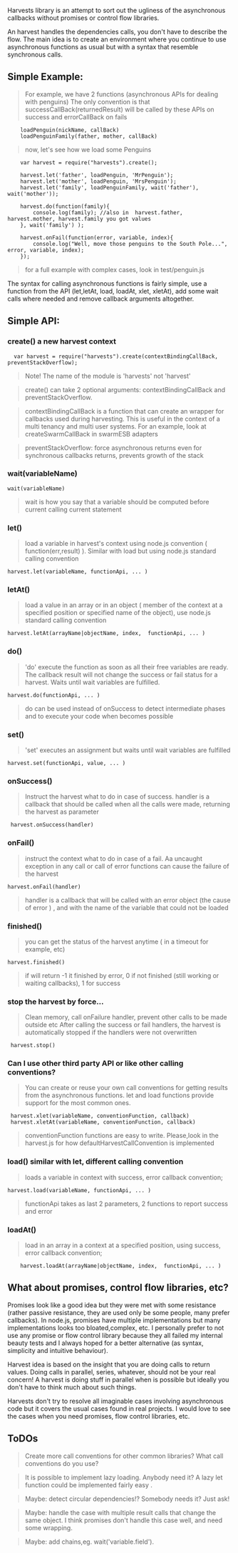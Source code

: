 Harvests library is an attempt to sort out the ugliness of the asynchronous callbacks without promises or control flow libraries.

An harvest handles the dependencies calls, you don't have to describe the flow. The main idea is to create an environment where you continue to use asynchronous functions as usual but with a syntax that resemble synchronous calls.

## Simple Example:

> For example, we have 2 functions (asynchronous APIs for dealing with penguins)
> The only convention is that successCallBack(returnedResult) will be called by these APIs on success and errorCallBack on fails

        loadPenguin(nickName, callBack)
        loadPenguinFamily(father, mother, callBack)

> now, let's see how we load some Penguins

        var harvest = require("harvests").create();

        harvest.let('father', loadPenguin, 'MrPenguin');
        harvest.let('mother', loadPenguin, 'MrsPenguin');
        harvest.let('family', loadPenguinFamily, wait('father'), wait('mother'));

        harvest.do(function(family){
            console.log(family); //also in  harvest.father, harvest.mother, harvest.family you got values
        }, wait('family') );

        harvest.onFail(function(error, variable, index){
            console.log("Well, move those penguins to the South Pole...", error, variable, index);
        });

> for a full example with complex cases, look in test/penguin.js


The syntax for calling asynchronous functions is fairly simple, use a function from the API (let,letAt, load, loadAt, xlet, xletAt), add some wait calls where needed and remove callback arguments altogether.


##  Simple API:

### create() a new harvest context

      var harvest = require("harvests").create(contextBindingCallBack, preventStackOverflow);

>Note! The name of the module is 'harvests' not 'harvest'

> create() can take 2 optional arguments: contextBindingCallBack and preventStackOverflow.

>contextBindingCallBack is a function that can create an wrapper for callbacks used during harvesting. This is useful in the context of a multi tenancy and multi user systems. For an example, look at createSwarmCallBack in swarmESB adapters

> preventStackOverflow: force asynchronous returns even for synchronous callbacks returns, prevents growth of the stack


### wait(variableName)

    wait(variableName)

> wait is how you say that a variable should be computed before current calling current statement

### let()

> load a variable in harvest's context using node.js convention ( function(err,result) ). Similar with load but using node.js standard calling convention

    harvest.let(variableName, functionApi, ... )

### letAt()

 > load a value in an array or in an object ( member of the context at a specified position or specified name of the object), use node.js standard calling convention

    harvest.letAt(arrayName|objectName, index,  functionApi, ... )



### do()

> 'do' execute the function as soon as all their free variables are ready. The callback result will not change the success or fail status for a harvest. Waits until wait variables are fulfilled.

    harvest.do(functionApi, ... )

> do can be used instead of onSuccess to detect intermediate phases and to execute your code when becomes possible

### set()

> 'set' executes an assignment but waits until wait variables are fulfilled

    harvest.set(functionApi, value, ... )


### onSuccess()

> Instruct the harvest what to do in case of success.   handler is a callback that should be called when all the calls were made, returning the harvest as parameter

     harvest.onSuccess(handler)

### onFail()

>instruct the context what to do in case of a fail. Aa uncaught exception in any call or call of error functions can cause the failure of the harvest

    harvest.onFail(handler)

>handler is a callback that will be called with an error object (the cause of error ) , and with the name of the variable that could not be loaded


### finished() 

>you can get the status of the harvest anytime ( in a timeout for example, etc)

    harvest.finished()

>if will return -1 it finished by error, 0 if not finished (still working or waiting callbacks), 1 for success

### stop the harvest by force...

>Clean memory, call onFailure handler, prevent other calls to be made outside etc
>After calling the success or fail handlers, the harvest is automatically stopped if the handlers were not overwritten

     harvest.stop()

### Can I use other third party API or like other calling conventions?

>You can create or reuse your own call conventions for getting results from the asynchronous functions. let and load functions provide support for the most common ones.

     harvest.xlet(variableName, conventionFunction, callback)
     harvest.xletAt(variableName, conventionFunction, callback)

> conventionFunction functions are easy to write. Please,look in the harvest.js for how defaultHarvestCallConvention is implemented


### load()  similar with let, different calling convention

> loads a variable in context with success, error callback convention;

    harvest.load(variableName, functionApi, ... )

> functionApi takes as last 2 parameters, 2 functions to report success and error

### loadAt()

> load in an array in a context at a specified position, using success, error callback convention;

        harvest.loadAt(arrayName|objectName, index,  functionApi, ... )


## What about promises, control flow libraries, etc?

Promises look like a good idea but they were met with some resistance (rather passive resistance, they are used only be some people, many prefer callbacks). In node.js, promises have multiple implementations but many implementations looks too bloated,complex, etc.
I personally prefer to not use any promise or flow control library because they all failed my internal beauty tests and I always hoped for a better alternative (as syntax, simplicity and intuitive behaviour).

Harvest idea is based on the insight that you are doing calls to return values. Doing calls in parallel, series, whatever, should not be your real concern!
A harvest is doing stuff in parallel when is possible but ideally you don't have to think much about such things.

Harvests don't try to resolve all imaginable cases involving asynchronous code but it covers the usual cases found in real projects.
I would love to see the cases when you need promises, flow control libraries, etc.


## ToDOs

> Create more call conventions for other common libraries? What call conventions do you use?

> It is possible to implement lazy loading. Anybody need it? A lazy let function could be implemented fairly easy .

> Maybe: detect circular dependencies!?  Somebody needs it? Just ask!

> Maybe: handle the case with multiple result calls that change the same object. I think promises don't handle this case well, and need some wrapping.

> Maybe: add chains,eg.  wait('variable.field').



